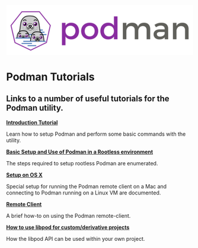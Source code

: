 ![PODMAN logo](../../logo/podman-logo-source.svg)

# Podman Tutorials

## Links to a number of useful tutorials for the Podman utility.

**[Introduction Tutorial](podman_tutorial.md)**

Learn how to setup Podman and perform some basic commands with the utility.

**[Basic Setup and Use of Podman in a Rootless environment](rootless_tutorial.md)**

The steps required to setup rootless Podman are enumerated.

**[Setup on OS X](mac_client.md)**

Special setup for running the Podman remote client on a Mac and connecting to Podman running on a Linux VM are documented.

**[Remote Client](remote_client.md)**

A brief how-to on using the Podman remote-client.

**[How to use libpod for custom/derivative projects](podman-derivative-api.md)**

How the libpod API can be used within your own project.
